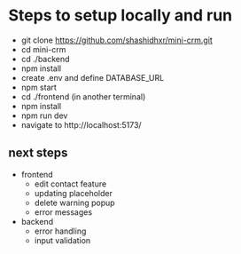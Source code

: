 # Steps to setup locally and run
- git clone https://github.com/shashidhxr/mini-crm.git
- cd mini-crm
- cd ./backend
- npm install
- create .env and define DATABASE_URL
- npm start
- cd ./frontend (in another terminal)
- npm install
- npm run dev
- navigate to http://localhost:5173/

## next steps
- frontend
    - edit contact feature
    - updating placeholder
    - delete warning popup
    - error messages
- backend
    - error handling
    - input validation
